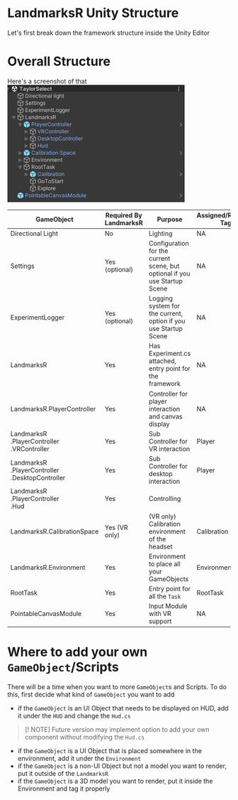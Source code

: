 # LandmarksR Unity Structure
Let's first break down the framework structure inside the Unity Editor

# Overall Structure
Here's a screenshot of that
![](images/framework_unity_structure.png)

| GameObject                                            | Required By LandmarksR | Purpose                                                                    | Assigned/Required Tag |
| ----------------------------------------------------- | ---------------------- | -------------------------------------------------------------------------- | --------------------- |
| Directional Light                                     | No                     | Lighting                                                                   | NA                    |
| Settings                                              | Yes (optional)         | Configuration for the current scene, but optional if you use Startup Scene | NA                    |
| ExperimentLogger                                      | Yes (optional)         | Logging system for the current, option if you use Startup Scene            | NA                    |
| LandmarksR                                            | Yes                    | Has Experiment.cs attached, entry point for the framework                  | NA                    |
| LandmarksR.PlayerController                           | Yes                    | Controller for player interaction and canvas display                       | NA                    |
| LandmarksR<br>.PlayerController<br>.VRController      | Yes                    | Sub Controller for VR interaction                                          | Player                |
| LandmarksR<br>.PlayerController<br>.DesktopController | Yes                    | Sub Controller for desktop interaction                                     | Player                |
| LandmarksR<br>.PlayerController<br>.Hud               | Yes                    | Controlling                                                                |                       |
| LandmarksR.CalibrationSpace                           | Yes (VR only)          | (VR only) Calibration environment of the headset                           | Calibration           |
| LandmarksR.Environment                                | Yes                    | Environment to place all your GameObjects                                  | Environment           |
| RootTask                                              | Yes                    | Entry point for all the `Task`                                             | RootTask              |
| PointableCanvasModule                                 | Yes                    | Input Module with VR support                                               | NA                    |

# Where to add your own `GameObject`/Scripts

There will be a time when you want to more `GameObject`s and Scripts. To do this, first decide what kind of `GameObject` you want to add

- if the `GameObject` is an UI Object that needs to be displayed on HUD, add it under the `HUD` and change the `Hud.cs`

> [! NOTE]
> Future version may implement option  to add your own component without modifying the `Hud.cs` 


- if the `GameObject` is a UI Object that is placed somewhere in the environment, add it under the `Environment`
- if the `GameObject` is a non-UI Object but not a model you want to render, put it outside of the `LandmarksR`
- if the `GameObject` is a 3D model you want to render, put it inside the Environment and tag it properly

